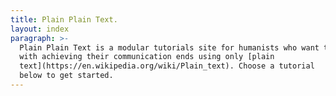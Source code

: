 ```yaml
---
title: Plain Plain Text.
layout: index
paragraph: >-
  Plain Plain Text is a modular tutorials site for humanists who want to get comfortable
  with achieving their communication ends using only [plain
  text](https://en.wikipedia.org/wiki/Plain_text). Choose a tutorial
  below to get started.
---
```

